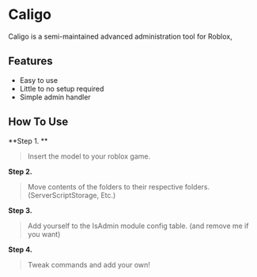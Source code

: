 # Caligo
Caligo is a semi-maintained advanced administration tool for Roblox, 

## Features
* Easy to use
* Little to no setup required
* Simple admin handler

## How To Use
**Step 1. **
> Insert the model to your roblox game.
 
**Step 2.**
> Move contents of the folders to their respective folders. (ServerScriptStorage, Etc.)

**Step 3.**
> Add yourself to the IsAdmin module config table. (and remove me if you want)

**Step 4.**
> Tweak commands and add your own!